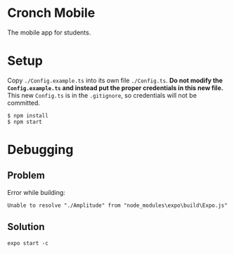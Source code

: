 # Cronch Mobile

The mobile app for students.

# Setup

Copy `./Config.example.ts` into its own file `./Config.ts`. **Do not modify the `Config.example.ts` and instead put the proper credentials in this new file.** This new `Config.ts` is in the `.gitignore`, so credentials will not be committed.

```
$ npm install
$ npm start
```

# Debugging

## Problem

Error while building:

```
Unable to resolve "./Amplitude" from "node_modules\expo\build\Expo.js"
```

## Solution

```
expo start -c
```
